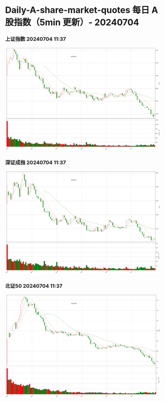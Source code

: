 
# Daily-A-share-market-quotes 每日 A 股指数（5min 更新）- 20240704

### 上证指数 20240704 11:37
![](./fig/2024/7/20240704-sh000001.png)

### 深证成指 20240704 11:37
![](./fig/2024/7/20240704-sz399001.png)

### 北证50 20240704 11:37
![](./fig/2024/7/20240704-bj899050.png)
